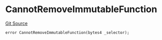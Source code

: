 # CannotRemoveImmutableFunction
[Git Source](https://github.com/thrackle-io/rules-engine/blob/5dd4d5c11842d5927a5d94b280633ba0762dc45b/src/client/token/handler/diamond/HandlerDiamondLib.sol)


```solidity
error CannotRemoveImmutableFunction(bytes4 _selector);
```

